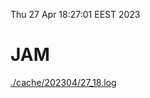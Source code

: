 Thu 27 Apr 18:27:01 EEST 2023
# JAM
<a href='./cache/202304/27_18.log'>./cache/202304/27_18.log</a>
